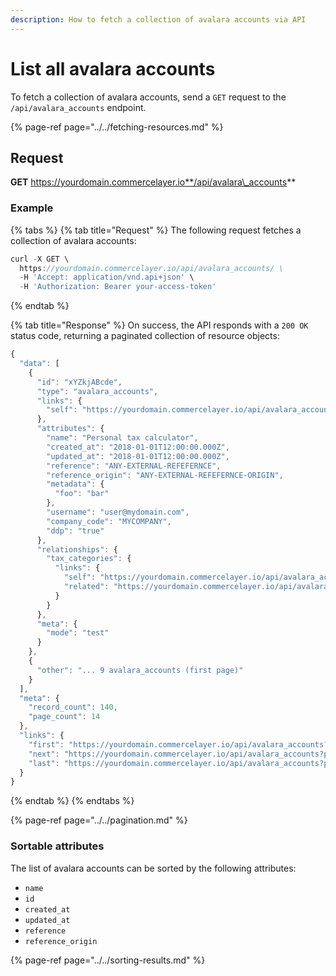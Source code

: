 ```yaml
---
description: How to fetch a collection of avalara accounts via API
---
```


# List all avalara accounts

To fetch a collection of avalara accounts, send a `GET` request to the `/api/avalara_accounts` endpoint.

{% page-ref page="../../fetching-resources.md" %}

## Request

**GET** https://yourdomain.commercelayer.io**/api/avalara\_accounts**

### **Example**

{% tabs %}
{% tab title="Request" %}
The following request fetches a collection of avalara accounts:

```javascript
curl -X GET \
  https://yourdomain.commercelayer.io/api/avalara_accounts/ \
  -H 'Accept: application/vnd.api+json' \
  -H 'Authorization: Bearer your-access-token'
```
{% endtab %}

{% tab title="Response" %}
On success, the API responds with a `200 OK` status code, returning a paginated collection of resource objects:

```javascript
{
  "data": [
    {
      "id": "xYZkjABcde",
      "type": "avalara_accounts",
      "links": {
        "self": "https://yourdomain.commercelayer.io/api/avalara_accounts/xYZkjABcde"
      },
      "attributes": {
        "name": "Personal tax calculator",
        "created_at": "2018-01-01T12:00:00.000Z",
        "updated_at": "2018-01-01T12:00:00.000Z",
        "reference": "ANY-EXTERNAL-REFEFERNCE",
        "reference_origin": "ANY-EXTERNAL-REFEFERNCE-ORIGIN",
        "metadata": {
          "foo": "bar"
        },
        "username": "user@mydomain.com",
        "company_code": "MYCOMPANY",
        "ddp": "true"
      },
      "relationships": {
        "tax_categories": {
          "links": {
            "self": "https://yourdomain.commercelayer.io/api/avalara_accounts/xYZkjABcde/relationships/tax_categories",
            "related": "https://yourdomain.commercelayer.io/api/avalara_accounts/xYZkjABcde/tax_categories"
          }
        }
      },
      "meta": {
        "mode": "test"
      }
    },
    {
      "other": "... 9 avalara_accounts (first page)"
    }
  ],
  "meta": {
    "record_count": 140,
    "page_count": 14
  },
  "links": {
    "first": "https://yourdomain.commercelayer.io/api/avalara_accounts?page[number]=1&page[size]=10",
    "next": "https://yourdomain.commercelayer.io/api/avalara_accounts?page[number]=2&page[size]=10",
    "last": "https://yourdomain.commercelayer.io/api/avalara_accounts?page[number]=14&page[size]=10"
  }
}
```
{% endtab %}
{% endtabs %}

{% page-ref page="../../pagination.md" %}

### Sortable attributes

The list of avalara accounts can be sorted by the following attributes:

* `name`
* `id`
* `created_at`
* `updated_at`
* `reference`
* `reference_origin`

{% page-ref page="../../sorting-results.md" %}

